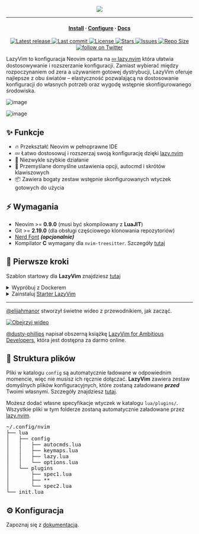 <div align="center">
  <img src="https://user-images.githubusercontent.com/292349/213446185-2db63fd5-8c84-459c-9f04-e286382d6e80.png">
</div>

<hr>

<h4 align="center">
  <a href="https://lazyvim.github.io/installation">Install</a>
  ·
  <a href="https://lazyvim.github.io/configuration">Configure</a>
  ·
  <a href="https://lazyvim.github.io">Docs</a>
</h4>

<div align="center"><p>
    <a href="https://github.com/LazyVim/LazyVim/releases/latest">
      <img alt="Latest release" src="https://img.shields.io/github/v/release/LazyVim/LazyVim?style=for-the-badge&logo=starship&color=C9CBFF&logoColor=D9E0EE&labelColor=302D41&include_prerelease&sort=semver" />
    </a>
    <a href="https://github.com/LazyVim/LazyVim/pulse">
      <img alt="Last commit" src="https://img.shields.io/github/last-commit/LazyVim/LazyVim?style=for-the-badge&logo=starship&color=8bd5ca&logoColor=D9E0EE&labelColor=302D41"/>
    </a>
    <a href="https://github.com/LazyVim/LazyVim/blob/main/LICENSE">
      <img alt="License" src="https://img.shields.io/github/license/LazyVim/LazyVim?style=for-the-badge&logo=starship&color=ee999f&logoColor=D9E0EE&labelColor=302D41" />
    </a>
    <a href="https://github.com/LazyVim/LazyVim/stargazers">
      <img alt="Stars" src="https://img.shields.io/github/stars/LazyVim/LazyVim?style=for-the-badge&logo=starship&color=c69ff5&logoColor=D9E0EE&labelColor=302D41" />
    </a>
    <a href="https://github.com/LazyVim/LazyVim/issues">
      <img alt="Issues" src="https://img.shields.io/github/issues/LazyVim/LazyVim?style=for-the-badge&logo=bilibili&color=F5E0DC&logoColor=D9E0EE&labelColor=302D41" />
    </a>
    <a href="https://github.com/LazyVim/LazyVim">
      <img alt="Repo Size" src="https://img.shields.io/github/repo-size/LazyVim/LazyVim?color=%23DDB6F2&label=SIZE&logo=codesandbox&style=for-the-badge&logoColor=D9E0EE&labelColor=302D41" />
    </a>
    <a href="https://twitter.com/intent/follow?screen_name=folke">
      <img alt="follow on Twitter" src="https://img.shields.io/twitter/follow/folke?style=for-the-badge&logo=twitter&color=8aadf3&logoColor=D9E0EE&labelColor=302D41" />
    </a>
</div>

LazyVim to konfiguracja Neovim oparta na [💤 lazy.nvim](https://github.com/folke/lazy.nvim)
która ułatwia dostosowywanie i rozszerzanie konfiguracji.
Zamiast wybierać między rozpoczynaniem od zera a używaniem gotowej dystrybucji, LazyVim oferuje najlepsze z obu światów – elastyczność pozwalającą na dostosowanie konfiguracji do własnych potrzeb oraz wygodę wstępnie skonfigurowanego środowiska.

![image](https://user-images.githubusercontent.com/292349/211285846-0b7bb3bf-0462-4029-b64c-4ee1d037fc1c.png)

![image](https://user-images.githubusercontent.com/292349/213447056-92290767-ea16-430c-8727-ce994c93e9cc.png)

## ✨ Funkcje

- 🔥 Przekształć Neovim w pełnoprawne IDE
- 💤 Łatwo dostosowuj i rozszerzaj swoją konfigurację dzięki [lazy.nvim](https://github.com/folke/lazy.nvim)
- 🚀 Niezwykle szybkie działanie
- 🧹 Przemyślane domyślne ustawienia opcji, autocmd i skrótów klawiszowych
- 📦 Zawiera bogaty zestaw wstępnie skonfigurowanych wtyczek gotowych do użycia

## ⚡️ Wymagania

- Neovim >= **0.9.0** (musi być skompilowany z **LuaJIT**)
- Git >= **2.19.0** (dla obsługi częściowego klonowania repozytoriów)
- [Nerd Font](https://www.nerdfonts.com/) **_(opcjonalnie)_**
- Kompilator **C** wymagany dla `nvim-treesitter`. Szczegóły [tutaj](https://github.com/nvim-treesitter/nvim-treesitter#requirements)

## 🚀 Pierwsze kroki

Szablon startowy dla **LazyVim** znajdziesz [tutaj](https://github.com/LazyVim/starter)

<details><summary>Wypróbuj z Dockerem</summary>

```sh
docker run -w /root -it --rm alpine:edge sh -uelic '
  apk add git lazygit fzf curl neovim ripgrep alpine-sdk --update
  git clone https://github.com/LazyVim/starter ~/.config/nvim
  cd ~/.config/nvim
  nvim
'
```

</details>

<details><summary>Zainstaluj <a href="https://github.com/LazyVim/starter">Starter LazyVim</a></summary>

- Wykonaj kopię zapasową swoich obecnych plików Neovim:

  ```sh
  mv ~/.config/nvim ~/.config/nvim.bak
  mv ~/.local/share/nvim ~/.local/share/nvim.bak
  ```

- Sklonuj repozytorium startowe:

  ```sh
  git clone https://github.com/LazyVim/starter ~/.config/nvim
  ```

- Usuń folder `.git`, aby później móc dodać własne repozytorium:

  ```sh
  rm -rf ~/.config/nvim/.git
  ```

- Uruchom Neovim!

  ```sh
  nvim
  ```

  W plikach znajdziesz komentarze, które pomogą Ci dostosować **LazyVim**.

</details>

---

[@elijahmanor](https://github.com/elijahmanor) stworzył świetne wideo z przewodnikiem, jak zacząć.

[![Obejrzyj wideo](https://img.youtube.com/vi/N93cTbtLCIM/hqdefault.jpg)](https://www.youtube.com/watch?v=N93cTbtLCIM)

[@dusty-phillips](https://github.com/dusty-phillips) napisał obszerną książkę
[LazyVim for Ambitious Developers](https://lazyvim-ambitious-devs.phillips.codes),
która jest dostępna za darmo online.

## 📂 Struktura plików

Pliki w katalogu `config` są automatycznie ładowane w odpowiednim momencie,
więc nie musisz ich ręcznie dołączać.
**LazyVim** zawiera zestaw domyślnych plików konfiguracyjnych,
które zostaną załadowane **_przed_** Twoimi własnymi. Szczegóły znajdziesz [tutaj](https://github.com/LazyVim/LazyVim/tree/main/lua/lazyvim/config).

Możesz dodać własne specyfikacje wtyczek w katalogu `lua/plugins/`.
Wszystkie pliki w tym folderze zostaną automatycznie załadowane przez [lazy.nvim](https://github.com/folke/lazy.nvim).

<pre>
~/.config/nvim
├── lua
│   ├── config
│   │   ├── autocmds.lua
│   │   ├── keymaps.lua
│   │   ├── lazy.lua
│   │   └── options.lua
│   └── plugins
│       ├── spec1.lua
│       ├── **
│       └── spec2.lua
└── init.lua
</pre>

## ⚙️ Konfiguracja

Zapoznaj się z [dokumentacją](https://lazyvim.github.io).
